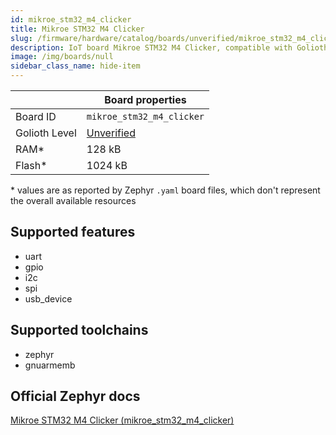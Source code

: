```yaml
---
id: mikroe_stm32_m4_clicker
title: Mikroe STM32 M4 Clicker
slug: /firmware/hardware/catalog/boards/unverified/mikroe_stm32_m4_clicker
description: IoT board Mikroe STM32 M4 Clicker, compatible with Golioth at unverified level.
image: /img/boards/null
sidebar_class_name: hide-item
---
```


[//]: # (This is an auto-generated file, do not edit! Changes to it will be lost upon re-generation)



|                | Board properties     |
| -------------  | -------------------- |
| Board ID       | `mikroe_stm32_m4_clicker` |
| Golioth Level  | [Unverified](/firmware/hardware#unverified-boards) |
| RAM*           | 128 kB |
| Flash*         | 1024 kB |

\* values are as reported by Zephyr `.yaml` board files, which don't represent the overall available resources



## Supported features

* uart
* gpio
* i2c
* spi
* usb_device

## Supported toolchains

* zephyr
* gnuarmemb

## Official Zephyr docs

[Mikroe STM32 M4 Clicker (mikroe_stm32_m4_clicker)](https://docs.zephyrproject.org/latest/boards/mikroe/stm32_m4_clicker/doc/index.html)
